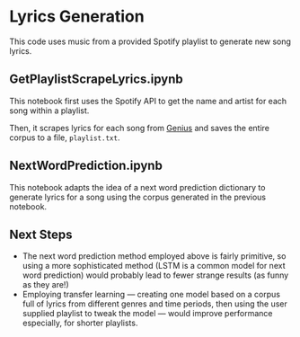 # Lyrics Generation

This code uses music from a provided Spotify playlist to generate new song lyrics.

## GetPlaylistScrapeLyrics.ipynb
This notebook first uses the Spotify API to get the name and artist for each song within a playlist.

Then, it scrapes lyrics for each song from [Genius](genius.com) and saves the entire corpus to a file, `playlist.txt`.

## NextWordPrediction.ipynb
This notebook adapts the idea of a next word prediction dictionary to generate lyrics for a song using the corpus generated in the previous notebook.

## Next Steps
- The next word prediction method employed above is fairly primitive, so using a more sophisticated method (LSTM is a common model for next word prediction) would probably lead to fewer strange results (as funny as they are!)
- Employing transfer learning — creating one model based on a corpus full of lyrics from different genres and time periods, then using the user supplied playlist to tweak the model — would improve performance especially, for shorter playlists.
